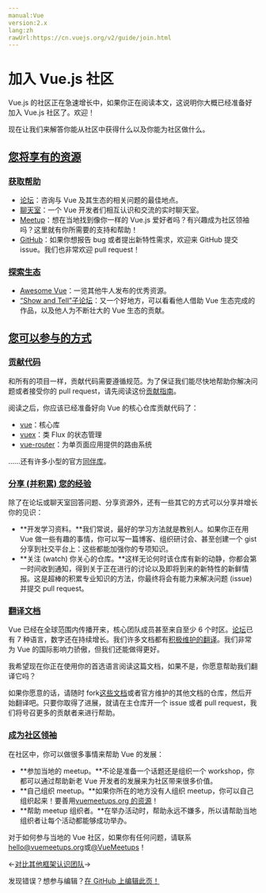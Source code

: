 ```yaml
---
manual:Vue
version:2.x
lang:zh
rawUrl:https://cn.vuejs.org/v2/guide/join.html
---
```



# 加入 Vue.js 社区


Vue.js 的社区正在急速增长中，如果你正在阅读本文，这说明你大概已经准备好加入 Vue.js 社区了。欢迎！



现在让我们来解答你能从社区中获得什么以及你能为社区做什么。


## [您将享有的资源](%24914#您将享有的资源 "您将享有的资源")<a name="您将享有的资源"></a>

### [获取帮助](%24914#获取帮助 "获取帮助")<a name="获取帮助"></a>

* [论坛](%25103  "")：咨询与 Vue 及其生态的相关问题的最佳地点。
* [聊天室](%25104  "")：一个 Vue 开发者们相互认识和交流的实时聊天室。
* [Meetup](%25105  "")：想在当地找到像你一样的 Vue.js 爱好者吗？有兴趣成为社区领袖吗？这里就有你所需要的支持和帮助！
* [GitHub](%25106  "")：如果你想报告 bug 或者提出新特性需求，欢迎来 GitHub 提交 issue。我们也非常欢迎 pull request！

### [探索生态](%24914#探索生态 "探索生态")<a name="探索生态"></a>

* [Awesome Vue](%25108  "")：一览其他牛人发布的优秀资源。
* [“Show and Tell”子论坛](%25109  "")：又一个好地方，可以看看他人借助 Vue 生态完成的作品，以及他人为不断壮大的 Vue 生态的贡献。

## [您可以参与的方式](%24914#您可以参与的方式 "您可以参与的方式")<a name="您可以参与的方式"></a>

### [贡献代码](%24914#贡献代码 "贡献代码")<a name="贡献代码"></a>


和所有的项目一样，贡献代码需要遵循规范。为了保证我们能尽快地帮助你解决问题或者接受你的 pull request，请先阅读这份[贡献指南](%25112  "")。



阅读之后，你应该已经准备好向 Vue 的核心仓库贡献代码了：


* [vue](%25113  "")：核心库
* [vuex](%24873  "")：类 Flux 的状态管理
* [vue-router](%25114  "")：为单页面应用提供的路由系统


……还有许多小型的官方[同伴库](%25106  "")。


### [分享 (并积累) 您的经验](%24914#分享-并积累-您的经验 "分享 (并积累) 您的经验")<a name="分享-并积累-您的经验"></a>


除了在论坛或聊天室回答问题、分享资源外，还有一些其它的方式可以分享并增长你的见识：


* **开发学习资料。**我们常说，最好的学习方法就是教别人。如果你正在用 Vue 做一些有趣的事情，你可以写一篇博客、组织研讨会、甚至创建一个 gist 分享到社交平台上：这些都能加强你的专项知识。
* **关注 (watch) 你关心的仓库。**这样无论何时该仓库有新的动静，你都会第一时间收到通知，得到关于正在进行的讨论以及即将到来的新特性的新鲜情报。这是超棒的积累专业知识的方法，你最终将会有能力来解决问题 (issue) 并提交 pull request。

### [翻译文档](%24914#翻译文档 "翻译文档")<a name="翻译文档"></a>


Vue 已经在全球范围内传播开来，核心团队成员甚至来自至少 6 个时区。[论坛](%25103  "")已有 7 种语言，数字还在持续增长。我们许多文档都有[积极维护的翻译](%25117  "")。我们非常为 Vue 的国际影响力骄傲，但我们还能做得更好。



我希望现在你正在使用你的首选语言阅读这篇文档，如果不是，你愿意帮助我们翻译它吗？



如果你愿意的话，请随时 fork[这些文档](%25118  "")或者官方维护的其他文档的仓库，然后开始翻译吧。只要你取得了进展，就请在主仓库开一个 issue 或者 pull request，我们将号召更多的贡献者来进行帮助。


### [成为社区领袖](%24914#成为社区领袖 "成为社区领袖")<a name="成为社区领袖"></a>


在社区中，你可以做很多事情来帮助 Vue 的发展：


* **参加当地的 meetup。**不论是准备一个话题还是组织一个 workshop，你都可以通过帮助新老 Vue 开发者的发展来为社区带来很多价值。
* **自己组织 meetup。**如果你所在的地方没有人组织 meetup，你可以自己组织起来！要善用[vuemeetups.org 的资源](%25120  "")！
* **帮助 meetup 组织者。**在举办活动时，帮助永远不嫌多，所以请帮助当地组织者让每个活动都能够成功举办。


对于如何参与当地的 Vue 社区，如果你有任何问题，请联系[hello@vuemeetups.org](%25121  "")或[@VueMeetups](%25122  "")！

←[对比其他框架](%24802  "")[认识团队](%25123  "")→

发现错误？想参与编辑？[在 GitHub 上编辑此页！](%25124  "")

